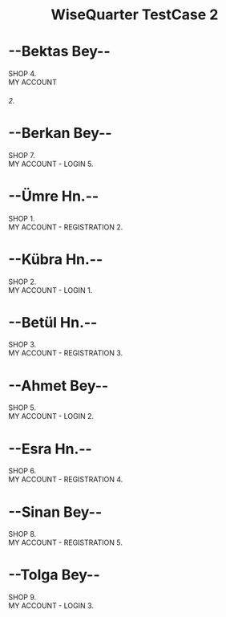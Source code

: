 <h1 align="center"> WiseQuarter TestCase 2


# --Bektas Bey--
SHOP 4. <br>
  MY ACCOUNT <h6>2.</h6>


# --Berkan Bey--
SHOP 7. <br>
MY ACCOUNT - LOGIN 5.


# --Ümre Hn.--
SHOP 1. <br>
MY ACCOUNT - REGISTRATION 2.


# --Kübra Hn.--
SHOP 2. <br>
MY ACCOUNT - LOGIN 1.


# --Betül Hn.--
SHOP 3. <br>
MY ACCOUNT - REGISTRATION 3.


# --Ahmet Bey--
SHOP 5. <br>
MY ACCOUNT - LOGIN 2.


# --Esra Hn.--
SHOP 6. <br>
MY ACCOUNT - REGISTRATION 4.


# --Sinan Bey--
SHOP 8. <br>
MY ACCOUNT - REGISTRATION 5.


# --Tolga Bey--
SHOP 9.  <br>
MY ACCOUNT - LOGIN 3.


</h1>



